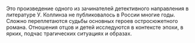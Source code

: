 <!--2017-01-04 13:40:02-->
Это произведение одного из зачинателей детективного направления в литературе У. Коллинза не публиковалось в России многие годы.
Сложно переплетаются судьбы основных героев остросюжетного романа. Отношения отцов и детей исследуются в контексте эпохи, в ярких, подчас трагических ситуациях и образах.